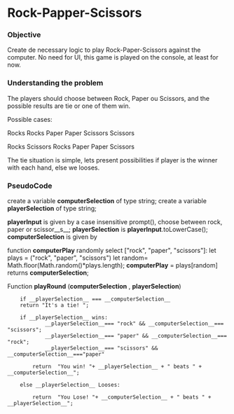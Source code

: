 # Rock-Papper-Scissors
### Objective

Create de necessary logic to play Rock-Paper-Scissors against the computer. No need for UI, this game is played on the console, at least for now.

### Understanding the problem

The players should choose between Rock, Paper ou Scissors, and the possible results are tie or one of them win.

Possible cases:

Rocks Rocks
Paper Paper
Scissors Scissors

Rocks Scissors
Rocks Paper
Paper Scissors

The tie situation is simple, lets present possibilities if player is the winner with each hand, else we looses.


### PseudoCode

create a variable __computerSelection__ of type string;
create a variable __playerSelection__ of type string;



__playerInput__ is given by a case insensitive prompt(), choose between rock, paper or scissor__s__;
__playerSelection__ is __playerInput__.toLowerCase();
__computerSelection__ is given by 

function __computerPlay__
        randomly select ["rock", "paper", "scissors"]:
        let plays = ("rock", "paper", "scissors")
        let random= Math.floor(Math.random()*plays.length);
        __computerPlay__ = plays[random]
        returns __computerSelection__;

Function __playRound__ (__computerSelection__ , __playerSelection__)
        
        if __playerSelection__ === __computerSelection__
        return "It's a tie! ";
        
        if __playerSelection__ wins:
                __playerSelection__=== "rock" && __computerSelection__=== "scissors";
                __playerSelection__=== "paper" && __computerSelection__=== "rock";
                __playerSelection__=== "scissors" && __computerSelection__==="paper"

            return  "You win! "+ __playerSelection__ + " beats " + __computerSelection__";
       
        else __playerSelection__ Looses:

            return  "You Lose! "+ __computerSelection__ + " beats " + __playerSelection__";
